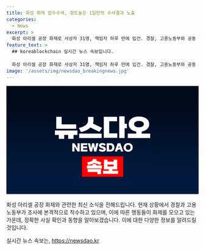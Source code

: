 ```yaml
---
title: 화성 화재 압수수색, 강도높은 1일만의 수사결과 노출
categories:
  - News
excerpt: >
  화성 아리셀 공장 화재로 사상자 31명, 책임자 하루 만에 입건. 경찰, 고용노동부와 공동 압수수색, 단속 강조. 윤석열 대통령 방문 및 TF구성으로 관심↑. 중국인 등 외국인근로자 18명 사망으로 외신 보도↑. 압수수색 대상은 5곳, 51명 투입. 경찰과 고용노동부, PC하드디스크 등 확보해 수사 진행. 압수수색 늦은 오후에 종료. 
feature_text: >
  ## koreablockchain 실시간 뉴스 속보입니다.

  화성 아리셀 공장 화재로 사상자 31명, 책임자 하루 만에 입건. 경찰, 고용노동부와 공동 압수수색, 단속 강조. 윤석열 대통령 방문 및 TF구성으로 관심↑. 중국인 등 외국인근로자 18명 사망으로 외신 보도↑. 압수수색 대상은 5곳, 51명 투입. 경찰과 고용노동부, PC하드디스크 등 확보해 수사 진행. 압수수색 늦은 오후에 종료. 
image: '/assets/img/newsdao_breakingnews.jpg'
---
```


<p><img src="/assets/img/newsdao_breakingnews.jpg" alt="koreablockchain 속보" /></p>

<p>화성 아리셀 공장 화재와 관련한 최신 소식을 전해드립니다. 현재 상황에서 경찰과 고용노동부가 조사에 본격적으로 착수하고 있으며, 이에 따른 행동들이 화제를 모으고 있는 가운데, 정확한 사실 확인과 동향을 알아보겠습니다. 이에 대한 다양한 정보를 알려드릴 것입니다.</p>
실시간 뉴스 속보는, <a href="https://newsdao.kr" rel="dofollow">https://newsdao.kr</a>


